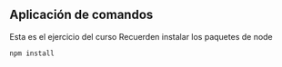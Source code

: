## Aplicación de comandos
Esta es el ejercicio del curso
Recuerden instalar los paquetes de node

```
npm install
```
